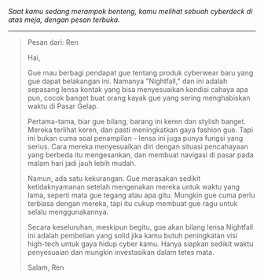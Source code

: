 _Saat kamu sedang merampok benteng, kamu melihat sebuah cyberdeck di atas meja, dengan pesan terbuka._

---

> Pesan dari: Ren
>
> Hai,
>
> Gue mau berbagi pendapat gue tentang produk cyberwear baru yang gue dapat belakangan ini. Namanya "Nightfall," dan ini adalah sepasang lensa kontak yang bisa menyesuaikan kondisi cahaya apa pun, cocok banget buat orang kayak gue yang sering menghabiskan waktu di Pasar Gelap.
>
> Pertama-tama, biar gue bilang, barang ini keren dan stylish banget. Mereka terlihat keren, dan pasti meningkatkan gaya fashion gue. Tapi ini bukan cuma soal penampilan - lensa ini juga punya fungsi yang serius. Cara mereka menyesuaikan diri dengan situasi pencahayaan yang berbeda itu mengesankan, dan membuat navigasi di pasar pada malam hari jadi jauh lebih mudah.
>
> Namun, ada satu kekurangan. Gue merasakan sedikit ketidaknyamanan setelah mengenakan mereka untuk waktu yang lama, seperti mata gue tegang atau apa gitu. Mungkin gue cuma perlu terbiasa dengan mereka, tapi itu cukup membuat gue ragu untuk selalu menggunakannya.
>
> Secara keseluruhan, meskipun begitu, gue akan bilang lensa Nightfall ini adalah pembelian yang solid jika kamu butuh peningkatan visi high-tech untuk gaya hidup cyber kamu. Hanya siapkan sedikit waktu penyesuaian dan mungkin investasikan dalam tetes mata.
>
> Salam,
> Ren
